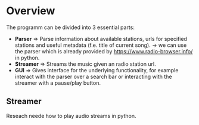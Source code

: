 # Overview
The programm can be divided into 3 essential parts: 


* __Parser__ &Rightarrow; Parse information about available stations, urls for specified stations and useful metadata (f.e. title of current song). &rightarrow; we can 
use the parser which is already provided by https://www.radio-browser.info/ in python. 
* __Streamer__ &Rightarrow; Streams the music given an radio station  url.
* __GUI__ &Rightarrow; Gives interface for the underlying functionality, for example interact with the parser over a search bar or interacting with the streamer with 
a pause/play button.

## Streamer

Reseach neede how to play audio streams in python.

